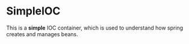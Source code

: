 # SimpleIOC
This is a **simple** IOC container, which is used to understand how spring creates and manages beans.
